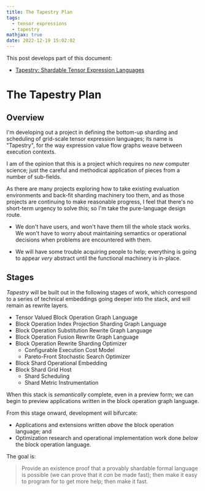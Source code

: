 ```yaml
---
title: The Tapestry Plan
tags:
  - tensor expressions
  - tapestry
mathjax: true
date: 2022-12-19 15:02:02
---
```



This post develops part of this document:
  * [Tapestry: Shardable Tensor Expression Languages](/Tapestry)

# The Tapestry Plan

## Overview

I'm developing out a project in defining the bottom-up sharding and scheduling of grid-scale
tensor expression languages; its name is "Tapestry", for the way expression
value flow graphs weave between execution contexts.

I am of the opinion that this is a project which requires no *new* computer science;
just the careful and methodical application of pieces from a number of sub-fields.

As there are many projects exploring how to take existing evaluation environments
and back-fit sharding machinery too them, and as those projects are continuing to
make reasonable progress, I feel that there's no short-term urgency to solve this;
so I'm take the pure-language design route.

  * We don't have users, and won't have them till the whole stack works. We won't have
    to worry about maintaining semantics or operational decisions when problems are
    encountered with them.

  * We will have some trouble acquiring people to help; everything is going to
    appear *very* abstract until the functional machinery is in-place.


## Stages

*Tapestry* will be built out in the following stages of work, which correspond to a series
of technical embeddings going deeper into the stack, and will remain as rewrite layers.

  * Tensor Valued Block Operation Graph Language
  * Block Operation Index Projection Sharding Graph Language 
  * Block Operation Substitution Rewrite Graph Language 
  * Block Operation Fusion Rewrite Graph Language 
  * Block Operation Rewrite Sharding Optimizer
    * Configurable Execution Cost Model
    * Pareto-Front Stochastic Search Optimizer
  * Block Shard Operational Embedding
  * Block Shard Grid Host
    * Shard Scheduling
    * Shard Metric Instrumentation

When this stack is *semantically* complete, even in a preview form; we can begin to
preview applications written in the block operation graph language.

From this stage onward, development will bifurcate:
  * Applications and extensions written *above* the block operation language; and
  * Optimization research and operational implementation work done *below* the block operation language.

The goal is:

> Provide an existence proof that a provably shardable formal language is possible
> (we can prove that it *can* be made fast); then make it easy to program for to
> get more help; then make it fast.